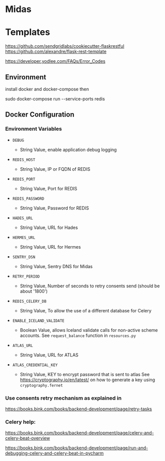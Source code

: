 # Midas

# Templates

https://github.com/sendgridlabs/cookiecutter-flaskrestful
https://github.com/alexandre/flask-rest-template


https://developer.yodlee.com/FAQs/Error_Codes

## Environment

install docker and docker-compose
then

sudo docker-compose run --service-ports redis

## Docker Configuration

### Environment Variables

- `DEBUG`
  - String Value, enable application debug logging
- `REDIS_HOST`
  - String Value, IP or FQDN of REDIS
- `REDIS_PORT`
  - String Value, Port for REDIS
- `REDIS_PASSWORD`
  - String Value, Password for REDIS
- `HADES_URL`
  - String Value, URL for Hades
- `HERMES_URL`
  - String Value, URL for Hermes
- `SENTRY_DSN`
  - String Value, Sentry DNS for Midas
- `RETRY_PERIOD`
  - String Value, Number of seconds to retry consents send (should be about '1800')
- `REDIS_CELERY_DB`
  - String Value, To allow the use of a different database for Celery
- `ENABLE_ICELAND_VALIDATE`
  - Boolean Value, allows Iceland validate calls for non-active scheme accounts.
  See `request_balance` function in `resources.py`

- `ATLAS_URL`
  - String Value, URL for ATLAS
- `ATLAS_CREDENTIAL_KEY`
  - String Value, KEY to encrypt password that is sent to atlas
  See https://cryptography.io/en/latest/ on how to generate a key using `cryptography.fernet`
    

### Use consents retry mechanism as explained in 
                
https://books.bink.com/books/backend-development/page/retry-tasks
                
### Celery help:
 
https://books.bink.com/books/backend-development/page/celery-and-celery-beat-overview
 
https://books.bink.com/books/backend-development/page/run-and-debugging-celery-and-celery-beat-in-pycharm